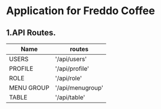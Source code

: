# Application for Freddo Coffee

## 1.API Routes.

| Name       | routes           |
| ---------- | ---------------- |
| USERS      | '/api/users'     |
| PROFILE    | '/api/profile'   |
| ROLE       | '/api/role'      |
| MENU GROUP | '/api/menugroup' |
| TABLE      | '/api/table'     |

